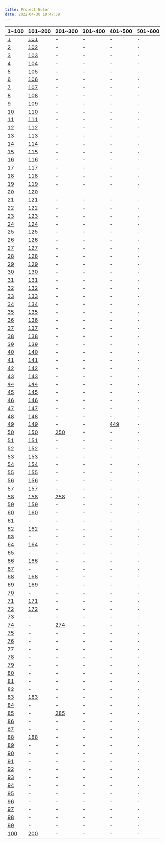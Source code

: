 ```yaml
---
title: Project Euler
date: 2022-04-30 19:47:58
---
```



|1~100|101~200|201~300|301~400|401~500|501~600|601~700|701~?|
|-|-|-|-|-|-|-|-|
|[1](../QUESTION/Project-Euler-1)|[101](../QUESTION/Project-Euler-101)|-|-|-|-|-|-|
|[2](../QUESTION/Project-Euler-2)|[102](../QUESTION/Project-Euler-102)|-|-|-|-|-|-|
|[3](../QUESTION/Project-Euler-3)|[103](../QUESTION/Project-Euler-103)|-|-|-|-|-|-|
|[4](../QUESTION/Project-Euler-4)|[104](../QUESTION/Project-Euler-104)|-|-|-|-|-|-|
|[5](../QUESTION/Project-Euler-5)|[105](../QUESTION/Project-Euler-105)|-|-|-|-|-|-|
|[6](../QUESTION/Project-Euler-6)|[106](../QUESTION/Project-Euler-106)|-|-|-|-|-|-|
|[7](../QUESTION/Project-Euler-7)|[107](../QUESTION/Project-Euler-107)|-|-|-|-|[607](../QUESTION/Project-Euler-607)|-|
|[8](../QUESTION/Project-Euler-8)|[108](../QUESTION/Project-Euler-108)|-|-|-|-|-|-|
|[9](../QUESTION/Project-Euler-9)|[109](../QUESTION/Project-Euler-109)|-|-|-|-|-|-|
|[10](../QUESTION/Project-Euler-10)|[110](../QUESTION/Project-Euler-110)|-|-|-|-|-|-|
|[11](../QUESTION/Project-Euler-11)|[111](../QUESTION/Project-Euler-111)|-|-|-|-|-|-|
|[12](../QUESTION/Project-Euler-12)|[112](../QUESTION/Project-Euler-112)|-|-|-|-|-|-|
|[13](../QUESTION/Project-Euler-13)|[113](../QUESTION/Project-Euler-113)|-|-|-|-|[613](../QUESTION/Project-Euler-613)|-|
|[14](../QUESTION/Project-Euler-14)|[114](../QUESTION/Project-Euler-114)|-|-|-|-|-|-|
|[15](../QUESTION/Project-Euler-15)|[115](../QUESTION/Project-Euler-115)|-|-|-|-|-|-|
|[16](../QUESTION/Project-Euler-16)|[116](../QUESTION/Project-Euler-116)|-|-|-|-|-|-|
|[17](../QUESTION/Project-Euler-17)|[117](../QUESTION/Project-Euler-117)|-|-|-|-|-|-|
|[18](../QUESTION/Project-Euler-18)|[118](../QUESTION/Project-Euler-118)|-|-|-|-|[618](../QUESTION/Project-Euler-618)|-|
|[19](../QUESTION/Project-Euler-19)|[119](../QUESTION/Project-Euler-119)|-|-|-|-|-|-|
|[20](../QUESTION/Project-Euler-20)|[120](../QUESTION/Project-Euler-120)|-|-|-|-|-|-|
|[21](../QUESTION/Project-Euler-21)|[121](../QUESTION/Project-Euler-121)|-|-|-|-|-|-|
|[22](../QUESTION/Project-Euler-22)|[122](../QUESTION/Project-Euler-122)|-|-|-|-|-|-|
|[23](../QUESTION/Project-Euler-23)|[123](../QUESTION/Project-Euler-123)|-|-|-|-|-|-|
|[24](../QUESTION/Project-Euler-24)|[124](../QUESTION/Project-Euler-124)|-|-|-|-|-|[724](../QUESTION/Project-Euler-724)|
|[25](../QUESTION/Project-Euler-25)|[125](../QUESTION/Project-Euler-125)|-|-|-|-|-|-|
|[26](../QUESTION/Project-Euler-26)|[126](../QUESTION/Project-Euler-126)|-|-|-|-|-|-|
|[27](../QUESTION/Project-Euler-27)|[127](../QUESTION/Project-Euler-127)|-|-|-|-|-|[727](../QUESTION/Project-Euler-727)|
|[28](../QUESTION/Project-Euler-28)|[128](../QUESTION/Project-Euler-128)|-|-|-|-|-|-|
|[29](../QUESTION/Project-Euler-29)|[129](../QUESTION/Project-Euler-129)|-|-|-|-|-|-|
|[30](../QUESTION/Project-Euler-30)|[130](../QUESTION/Project-Euler-130)|-|-|-|-|-|-|
|[31](../QUESTION/Project-Euler-31)|[131](../QUESTION/Project-Euler-131)|-|-|-|-|-|-|
|[32](../QUESTION/Project-Euler-32)|[132](../QUESTION/Project-Euler-132)|-|-|-|-|-|-|
|[33](../QUESTION/Project-Euler-33)|[133](../QUESTION/Project-Euler-133)|-|-|-|-|-|[733](../QUESTION/Project-Euler-733)|
|[34](../QUESTION/Project-Euler-34)|[134](../QUESTION/Project-Euler-134)|-|-|-|-|-|-|
|[35](../QUESTION/Project-Euler-35)|[135](../QUESTION/Project-Euler-135)|-|-|-|-|-|-|
|[36](../QUESTION/Project-Euler-36)|[136](../QUESTION/Project-Euler-136)|-|-|-|-|-|-|
|[37](../QUESTION/Project-Euler-37)|[137](../QUESTION/Project-Euler-137)|-|-|-|-|-|-|
|[38](../QUESTION/Project-Euler-38)|[138](../QUESTION/Project-Euler-138)|-|-|-|-|-|-|
|[39](../QUESTION/Project-Euler-39)|[139](../QUESTION/Project-Euler-139)|-|-|-|-|-|-|
|[40](../QUESTION/Project-Euler-40)|[140](../QUESTION/Project-Euler-140)|-|-|-|-|-|-|
|[41](../QUESTION/Project-Euler-41)|[141](../QUESTION/Project-Euler-141)|-|-|-|-|-|-|
|[42](../QUESTION/Project-Euler-42)|[142](../QUESTION/Project-Euler-142)|-|-|-|-|-|-|
|[43](../QUESTION/Project-Euler-43)|[143](../QUESTION/Project-Euler-143)|-|-|-|-|-|-|
|[44](../QUESTION/Project-Euler-44)|[144](../QUESTION/Project-Euler-144)|-|-|-|-|-|-|
|[45](../QUESTION/Project-Euler-45)|[145](../QUESTION/Project-Euler-145)|-|-|-|-|-|-|
|[46](../QUESTION/Project-Euler-46)|[146](../QUESTION/Project-Euler-146)|-|-|-|-|-|-|
|[47](../QUESTION/Project-Euler-47)|[147](../QUESTION/Project-Euler-147)|-|-|-|-|-|-|
|[48](../QUESTION/Project-Euler-48)|[148](../QUESTION/Project-Euler-148)|-|-|-|-|-|-|
|[49](../QUESTION/Project-Euler-49)|[149](../QUESTION/Project-Euler-149)|-|-|[449](../QUESTION/Project-Euler-449)|-|-|-|
|[50](../QUESTION/Project-Euler-50)|[150](../QUESTION/Project-Euler-150)|[250](../QUESTION/Project-Euler-250)|-|-|-|-|-|
|[51](../QUESTION/Project-Euler-51)|[151](../QUESTION/Project-Euler-151)|-|-|-|-|-|-|
|[52](../QUESTION/Project-Euler-52)|[152](../QUESTION/Project-Euler-152)|-|-|-|-|-|-|
|[53](../QUESTION/Project-Euler-53)|[153](../QUESTION/Project-Euler-153)|-|-|-|-|-|-|
|[54](../QUESTION/Project-Euler-54)|[154](../QUESTION/Project-Euler-154)|-|-|-|-|-|-|
|[55](../QUESTION/Project-Euler-55)|[155](../QUESTION/Project-Euler-155)|-|-|-|-|-|-|
|[56](../QUESTION/Project-Euler-56)|[156](../QUESTION/Project-Euler-156)|-|-|-|-|-|-|
|[57](../QUESTION/Project-Euler-57)|[157](../QUESTION/Project-Euler-157)|-|-|-|-|-|-|
|[58](../QUESTION/Project-Euler-58)|[158](../QUESTION/Project-Euler-158)|[258](../QUESTION/Project-Euler-258)|-|-|-|-|-|
|[59](../QUESTION/Project-Euler-59)|[159](../QUESTION/Project-Euler-159)|-|-|-|-|-|-|
|[60](../QUESTION/Project-Euler-60)|[160](../QUESTION/Project-Euler-160)|-|-|-|-|-|-|
|[61](../QUESTION/Project-Euler-61)|-|-|-|-|-|-|-|
|[62](../QUESTION/Project-Euler-62)|[162](../QUESTION/Project-Euler-162)|-|-|-|-|-|-|
|[63](../QUESTION/Project-Euler-63)|-|-|-|-|-|-|-|
|[64](../QUESTION/Project-Euler-64)|[164](../QUESTION/Project-Euler-164)|-|-|-|-|-|-|
|[65](../QUESTION/Project-Euler-65)|-|-|-|-|-|-|-|
|[66](../QUESTION/Project-Euler-66)|[166](../QUESTION/Project-Euler-166)|-|-|-|-|-|-|
|[67](../QUESTION/Project-Euler-67)|-|-|-|-|-|-|-|
|[68](../QUESTION/Project-Euler-68)|[168](../QUESTION/Project-Euler-168)|-|-|-|-|-|-|
|[69](../QUESTION/Project-Euler-69)|[169](../QUESTION/Project-Euler-169)|-|-|-|-|-|-|
|[70](../QUESTION/Project-Euler-70)|-|-|-|-|-|-|-|
|[71](../QUESTION/Project-Euler-71)|[171](../QUESTION/Project-Euler-171)|-|-|-|-|-|-|
|[72](../QUESTION/Project-Euler-72)|[172](../QUESTION/Project-Euler-172)|-|-|-|-|-|-|
|[73](../QUESTION/Project-Euler-73)|-|-|-|-|-|-|-|
|[74](../QUESTION/Project-Euler-74)|-|[274](../QUESTION/Project-Euler-274)|-|-|-|-|-|
|[75](../QUESTION/Project-Euler-75)|-|-|-|-|-|-|-|
|[76](../QUESTION/Project-Euler-76)|-|-|-|-|-|-|-|
|[77](../QUESTION/Project-Euler-77)|-|-|-|-|-|-|-|
|[78](../QUESTION/Project-Euler-78)|-|-|-|-|-|-|-|
|[79](../QUESTION/Project-Euler-79)|-|-|-|-|-|-|-|
|[80](../QUESTION/Project-Euler-80)|-|-|-|-|-|-|-|
|[81](../QUESTION/Project-Euler-81)|-|-|-|-|-|-|-|
|[82](../QUESTION/Project-Euler-82)|-|-|-|-|-|-|-|
|[83](../QUESTION/Project-Euler-83)|[183](../QUESTION/Project-Euler-183)|-|-|-|-|-|-|
|[84](../QUESTION/Project-Euler-84)|-|-|-|-|-|-|-|
|[85](../QUESTION/Project-Euler-85)|-|[285](../QUESTION/Project-Euler-285)|-|-|-|-|-|
|[86](../QUESTION/Project-Euler-86)|-|-|-|-|-|-|-|
|[87](../QUESTION/Project-Euler-87)|-|-|-|-|-|-|-|
|[88](../QUESTION/Project-Euler-88)|[188](../QUESTION/Project-Euler-188)|-|-|-|-|-|-|
|[89](../QUESTION/Project-Euler-89)|-|-|-|-|-|-|-|
|[90](../QUESTION/Project-Euler-90)|-|-|-|-|-|-|-|
|[91](../QUESTION/Project-Euler-91)|-|-|-|-|-|-|-|
|[92](../QUESTION/Project-Euler-92)|-|-|-|-|-|-|-|
|[93](../QUESTION/Project-Euler-93)|-|-|-|-|-|-|-|
|[94](../QUESTION/Project-Euler-94)|-|-|-|-|-|-|-|
|[95](../QUESTION/Project-Euler-95)|-|-|-|-|-|-|-|
|[96](../QUESTION/Project-Euler-96)|-|-|-|-|-|-|-|
|[97](../QUESTION/Project-Euler-97)|-|-|-|-|-|-|-|
|[98](../QUESTION/Project-Euler-98)|-|-|-|-|-|-|-|
|[99](../QUESTION/Project-Euler-99)|-|-|-|-|-|-|-|
|[100](../QUESTION/Project-Euler-100)|[200](../QUESTION/Project-Euler-200)|-|-|-|-|-|-|
